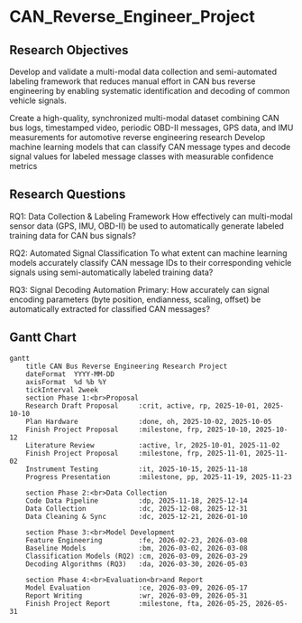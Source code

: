 # CAN_Reverse_Engineer_Project

## Research Objectives
Develop and validate a multi-modal data collection and semi-automated labeling framework that reduces manual effort in CAN bus reverse engineering by enabling systematic identification and decoding of common vehicle signals.

Create a high-quality, synchronized multi-modal dataset combining CAN bus logs, timestamped video, periodic OBD-II messages, GPS data, and IMU measurements for automotive reverse engineering research
Develop machine learning models that can classify CAN message types and decode signal values for labeled message classes with measurable confidence metrics

## Research Questions
RQ1: Data Collection & Labeling Framework
How effectively can multi-modal sensor data (GPS, IMU, OBD-II) be used to automatically generate labeled training data for CAN bus signals?

RQ2: Automated Signal Classification
To what extent can machine learning models accurately classify CAN message IDs to their corresponding vehicle signals using semi-automatically labeled training data?

RQ3: Signal Decoding Automation
Primary: How accurately can signal encoding parameters (byte position, endianness, scaling, offset) be automatically extracted for classified CAN messages?

## Gantt Chart
```mermaid
gantt
    title CAN Bus Reverse Engineering Research Project
    dateFormat  YYYY-MM-DD
    axisFormat  %d %b %Y
    tickInterval 2week
    section Phase 1:<br>Proposal
    Research Draft Proposal     :crit, active, rp, 2025-10-01, 2025-10-10
    Plan Hardware               :done, oh, 2025-10-02, 2025-10-05
    Finish Project Proposal     :milestone, frp, 2025-10-10, 2025-10-12
    Literature Review           :active, lr, 2025-10-01, 2025-11-02
    Finish Project Proposal     :milestone, frp, 2025-11-01, 2025-11-02
    Instrument Testing          :it, 2025-10-15, 2025-11-18
    Progress Presentation       :milestone, pp, 2025-11-19, 2025-11-23

    section Phase 2:<br>Data Collection
    Code Data Pipeline          :dp, 2025-11-18, 2025-12-14
    Data Collection             :dc, 2025-12-08, 2025-12-31
    Data Cleaning & Sync        :dc, 2025-12-21, 2026-01-10

    section Phase 3:<br>Model Development
    Feature Engineering         :fe, 2026-02-23, 2026-03-08
    Baseline Models             :bm, 2026-03-02, 2026-03-08
    Classification Models (RQ2) :cm, 2026-03-09, 2026-03-29
    Decoding Algorithms (RQ3)   :da, 2026-03-30, 2026-05-03

    section Phase 4:<br>Evaluation<br>and Report
    Model Evaluation            :ce, 2026-03-09, 2026-05-17
    Report Writing              :wr, 2026-03-09, 2026-05-31
    Finish Project Report       :milestone, fta, 2026-05-25, 2026-05-31
```
